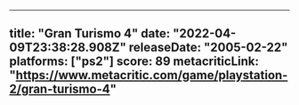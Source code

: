 
---
title: "Gran Turismo 4"
date: "2022-04-09T23:38:28.908Z"
releaseDate: "2005-02-22"
platforms: ["ps2"]
score: 89
metacriticLink: "https://www.metacritic.com/game/playstation-2/gran-turismo-4"
---
